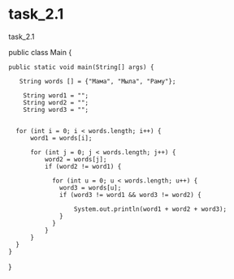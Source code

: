 # task_2.1
task_2.1

public class Main {

    public static void main(String[] args) {

       String words [] = {"Мама", "Мыла", "Раму"};

        String word1 = "";
        String word2 = "";
        String word3 = "";


      for (int i = 0; i < words.length; i++) {
          word1 = words[i];

          for (int j = 0; j < words.length; j++) {
              word2 = words[j];
              if (word2 != word1) {

                for (int u = 0; u < words.length; u++) {
                  word3 = words[u];
                  if (word3 != word1 && word3 != word2) {

                      System.out.println(word1 + word2 + word3);
                  }
                }
              }
          }
      }
    }
}
